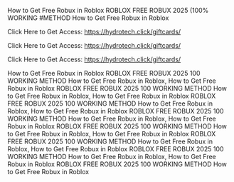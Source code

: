 How to Get Free Robux in Roblox ROBLOX FREE ROBUX 2025 (100% WORKING #METHOD How to Get Free Robux in Roblox

Click Here to Get Access: https://hydrotech.click/giftcards/

Click Here to Get Access: https://hydrotech.click/giftcards/

Click Here to Get Access: https://hydrotech.click/giftcards/

How to Get Free Robux in Roblox ROBLOX FREE ROBUX 2025 100 WORKING METHOD How to Get Free Robux in Roblox, How to Get Free Robux in Roblox ROBLOX FREE ROBUX 2025 100 WORKING METHOD How to Get Free Robux in Roblox, How to Get Free Robux in Roblox ROBLOX FREE ROBUX 2025 100 WORKING METHOD How to Get Free Robux in Roblox, How to Get Free Robux in Roblox ROBLOX FREE ROBUX 2025 100 WORKING METHOD How to Get Free Robux in Roblox, How to Get Free Robux in Roblox ROBLOX FREE ROBUX 2025 100 WORKING METHOD How to Get Free Robux in Roblox, How to Get Free Robux in Roblox ROBLOX FREE ROBUX 2025 100 WORKING METHOD How to Get Free Robux in Roblox, How to Get Free Robux in Roblox ROBLOX FREE ROBUX 2025 100 WORKING METHOD How to Get Free Robux in Roblox, How to Get Free Robux in Roblox ROBLOX FREE ROBUX 2025 100 WORKING METHOD How to Get Free Robux in Roblox
